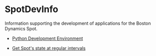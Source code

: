 # SpotDevInfo
Information supporting the development of applications for the Boston Dynamics Spot.

* [Python Development Environment](python_environment.md)

* [Get Spot's state at regular intervals](get_spot_state_looped.py)
